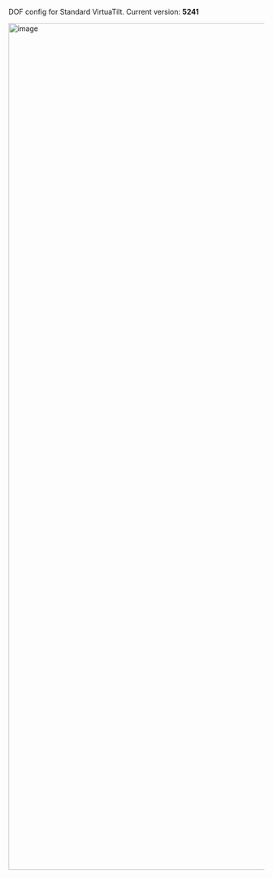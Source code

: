 DOF config for Standard VirtuaTilt. Current version: **5241**

<img width="2250" height="1665" alt="image" src="https://github.com/user-attachments/assets/39ac0204-ac90-4d39-92fa-59d45c36adc0" />









